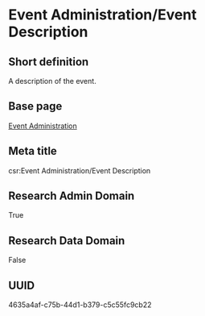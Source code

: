 # Event Administration/Event Description
## Short definition
A description of the event.
## Base page
[Event Administration](https://github.com/EuroCRIS/CASRAI-Dictionairies/blob/main/Objects/Event%20Administration.md)
## Meta title
csr:Event Administration/Event Description
## Research Admin Domain
True
## Research Data Domain
False
## UUID
4635a4af-c75b-44d1-b379-c5c55fc9cb22
